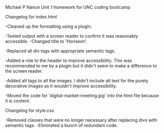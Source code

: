 <!--
| | | |  _  |  \/  |  ___| |  | |  _  | ___ \ | / / |  _  |/  | 
| |_| | | | | .  . | |__ | |  | | | | | |_/ / |/ /  | |/' |`| | 
|  _  | | | | |\/| |  __|| |/\| | | | |    /|    \  |  /| | | | 
| | | \ \_/ / |  | | |___\  /\  | \_/ / |\ \| |\  \ \ |_/ /_| |_
\_| |_/\___/\_|  |_|____/ \/  \/ \___/\_| \_\_| \_/  \___/ \___/
-->                                                                
Michael P Nance
Unit 1 homework for UNC coding bootcamp

Changelog for index.html

-Cleaned up the formatting using a plugin.

-Tested output with a screen reader to confirm it was reasonably accessible.
-Changed title to 'Horiseon'.

-Replaced all div tags with appropriate semantic tags.

-Added a role to the header to improve accessibility.  This was recommended
 to me by a plugin but it didn't seem to make a difference to the screen reader.

-Added alt tags to all the images. I didn't include alt text for the purely
 decorative images as it wouldn't improve accessibility.

-Moved the code for 'digital-market-meeting.jpg' into the html file because
 it is content.

Changelog for style.css

-Removed classes that were no longer necessary after replacing divs with
 semantic tags.
-Eliminated a bunch of redundant code.


